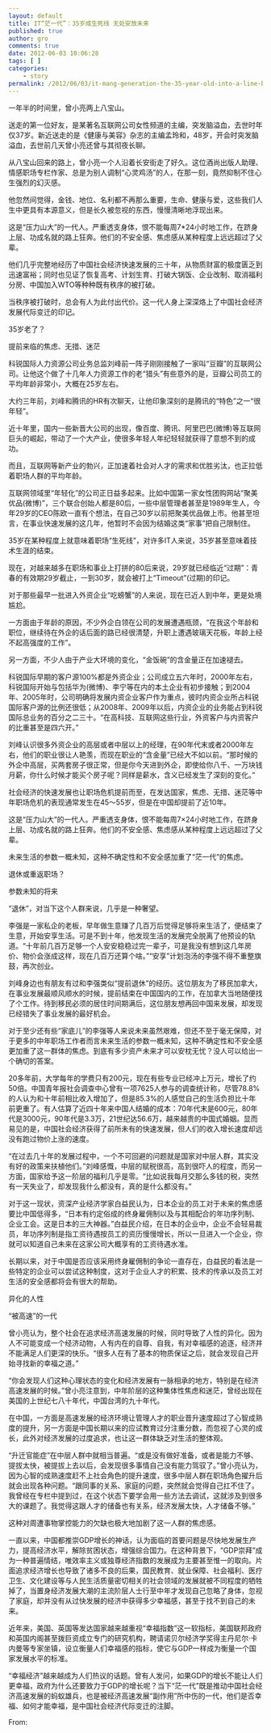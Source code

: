 ```yaml
---
layout: default
title: IT“茫一代”：35岁成生死线 无处安放未来
published: true
author: gro
comments: true
date: 2012-06-03 10:06:28
tags: [ ]
categories:
    - story
permalink: /2012/06/03/it-mang-generation-the-35-year-old-into-a-line-between-place-to-place.html
---
```

一年半的时间里，曾小亮两上八宝山。

送走的第一位好友，是某著名互联网公司女性频道的主编，突发脑溢血，去世时年仅37岁。新近送走的是《健康与美容》杂志的主编孟玲和，48岁，开会时突发脑溢血，去世前几天曾小亮还曾与其彻夜长聊。

从八宝山回来的路上，曾小亮一个人沿着长安街走了好久。这位酒尚出版人助理、情感职场专栏作家、总是为别人调制“心灵鸡汤”的人，在那一刻，竟然抑制不住心生强烈的幻灭感。

他忽然间觉得，金钱、地位、名利都不再那么重要，生命、健康与爱，这些我们人生中更具有本源意义，但是长久被忽视的东西，慢慢清晰地浮现出来。

这是“压力山大”的一代人。严重透支身体，恨不能每周7*24小时地工作，在跻身上层、功成名就的路上狂奔。他们的不安全感、焦虑感从某种程度上远远超过了父辈。

他们几乎完整地经历了中国社会经济快速发展的三十年，从物质财富的极度匮乏到迅速富裕；同时也见证了恢复高考、计划生育、打破大锅饭、企业改制、取消福利分房、中国加入WTO等种种既有秩序的被打破。

当秩序被打破时，总会有人为此付出代价。这一代人身上深深烙上了中国社会经济发展代际变迁的印记。

35岁老了？

提前来临的焦虑、无措、迷茫

科锐国际人力资源公司业务总监刘峰前一阵子刚刚接触了一家叫“豆瓣”的互联网公司。让他这个做了十几年人力资源工作的老“猎头”有些意外的是，豆瓣公司员工的平均年龄非常小，大概在25岁左右。

大约三年前，刘峰和腾讯的HR有次聊天，让他印象深刻的是腾讯的“特色”之一“很年轻”。

近十年里，国内一些新晋大公司的出现，像百度、腾讯、阿里巴巴(微博)等互联网巨头的崛起，带动了一个大产业，使很多年轻人年纪轻轻就获得了意想不到的成功。

而且，互联网等新产业的勃兴，正加速着社会对人才的需求和优胜劣汰，也正拉低着职场人群的平均年龄。

互联网领域里“年轻化”的公司正日益多起来。比如中国第一家女性团购网站“聚美优品(微博)”，三个联合创始人都是80后，一些中层管理者甚至是1989年生人，今年29岁的CEO陈欧一直有个想法，在自己30岁以前把聚美优品做上市。他甚至坦言，在事业快速发展的这几年，他暂时不会因为结婚这类“家事”把自己限制住。

35岁在某种程度上就意味着职场“生死线”，对许多IT人来说，35岁甚至意味着技术生涯的结束。

现在，对越来越多在职场和事业上打拼的80后来说，29岁就已经临近“过期”：青春的有效期29岁截止，一到30岁，就会被打上“Timeout”(过期)的印记。

对于那些最早一批进入外资企业“吃螃蟹”的人来说，现在已近人到中年，更是处境尴尬。

一方面由于年龄的原因，不少外企白领在公司的发展遭遇瓶颈，“在我这个年龄和职位，继续待在外企的话后面的路已经很清楚，升职上遭遇玻璃天花板，年龄上经不起高强度的工作”。

另一方面，不少人由于产业大环境的变化，“金饭碗”的含金量正在加速褪去。

科锐国际早期的客户源100%都是外资企业；公司成立五六年时，2000年左右，科锐国际开始与包括华为(微博)、李宁等在内的本土企业有初步接触；到2004年、2005年时，公司明确将发展内资企业客户作为重点，彼时内资企业所占科锐国际客户源的比例还很低；从2008年、2009年以后，内资企业的业务能占到科锐国际总业务的百分之二三十。“在高科技、互联网这些行业，外资客户与内资客户的比重甚至是四六开。”

刘峰认识很多外资企业的高层或者中层以上的经理，在90年代末或者2000年左右，他们的职业很让人艳羡，而现在职业的“含金量”已经大不如以前。“那时候的外企中高层，买两套房子很正常，但是你今天进到外企，即使给你八千、一万块钱月薪，你什么时候才能买个房子呢？同样是薪水，含义已经发生了深刻的变化。”

社会经济的快速发展也让职场危机提前而至，在发达国家，焦虑、无措、迷茫等中年职场危机的表现通常发生在45～55岁，但是在中国却提前了近10年。

这是“压力山大”的一代人。严重透支身体，恨不能每周7&#215;24小时地工作，在跻身上层、功成名就的路上狂奔。他们的不安全感、焦虑感从某种程度上远远超过了父辈。

未来生活的参数一概未知，这种不确定性和不安全感加重了“茫一代”的焦虑。
  
退休或重返职场？

参数未知的将来

“退休”，对当下这个人群来说，几乎是一种奢望。

李强是一家私企的老板，早年做生意赚了几百万后觉得足够将来生活了，便结束了生意，开始安享生活。可是不到十年，他发现生活的发展完全脱离了他预设的轨道。“十年前几百万足够一个人安安稳稳过完一辈子，可是我没有想到这几年房价、物价会涨成这样，现在几百万还算个啥。”“安享”计划泡汤的李强不得不重整旗鼓，再次创业。

刘峰身边也有朋友有过和李强类似“提前退休”的经历。这位朋友为了移民加拿大，在事业发展最顺风顺水的时候，提前结束在中国国内的工作，在加拿大当地随便找了个工作。待到移民必须的居住时间期满后，这位朋友想再回中国来发展，却发现已经错失了事业发展的最好机会。

对于至少还有些“家底儿”的李强等人来说未来虽然艰难，但还不至于毫无保障，对于更多的中年职场工作者而言未来生活的参数一概未知，这种不确定性和不安全感更加重了这一群体的焦虑。到底有多少资产未来才可以安枕无忧？没人可以给出一个确切的答案。

20多年前，大学每年的学费只有200元，现在有些专业已经冲上万元，增长了约50倍。中国青年报社会调查中心曾有一项7625人参与的调查统计称，尽管78.8%的人认为和十年前相比收入增加了，但是85.3%的人感觉自己的生活负担比十年前更重了。有人估算了近四十年来中国人结婚的成本：70年代末是600元，80年代是3000元，90年代是3.3万，21世纪达56.6万，越来越贵的中国式婚姻。显而易见的是，中国社会经济获得了前所未有的快速发展，但人们的收入增长速度却远没有跑过物价上涨的速度。

“在过去几十年的发展过程中，一个不可回避的问题就是国家对中层人群，其实没有好的政策来扶植他们。”刘峰感慨，中层的赋税很高，高到很吓人的程度，而另一方面，国家给予这一阶层的福利几乎是零。“比如说我每月交那么多钱的税，突然有一天失业了，却发现我什么都没有，真的是什么都没有。”

对于这一现状，资深产业经济学家白益民认为，日本企业的员工对于未来的焦虑感要比中国低得多，“日本有约定俗成的终身雇佣制以及与其相配合的年功序列制、企业工会。这是日本的三大神器。”白益民介绍，在日本的企业中，企业不会轻易裁员，年功序列制是指工资待遇按员工的资历慢慢增长，所以一旦进入一个企业，你就可以知道自己未来在这家公司大概享有的工资待遇水准。

长期以来，对于中国是否应该采用终身雇佣制的争论一直存在，白益民的看法是一些特定的企业可以尝试这种制度，这对于企业人才的积累、技术的传承以及员工对生活的安全感都将会有很大的帮助。

异化的人性

“被高速”的一代

曾小亮认为，整个社会在追求经济高速发展的时候，同时导致了人性的异化。因为人不可能变成一个经济动物，人有内在的自尊、自我，有对幸福感的追逐，经济并不能满足人们更深的快乐。“很多人在有了基本的物质保证之后，就会发现自己开始寻找新的幸福之道。”

“你会发现人们这种心理状态的变化和经济发展有一脉相承的地方，特别是在经济高速发展的时候。”曾小亮注意到，中年阶层的这种集体性焦虑和迷茫，曾经出现在美国的上世纪七八十年代，中国台湾的九十年代。

在中国，一方面是高速发展的经济环境让管理人才的职业晋升速度超过了心智成熟度的提升，另一方面是中国长期以来的应试教育过分注重分数，而忽视了心灵的成长，此外对经济发展的过度追求，也让这一群体缺乏对生活的整体观。

“升迁官能症”在中层人群中就相当普遍。“或是没有做好准备，或者是能力不够、提拔太快，被提拔上去以后，会发现很多事情自己没有能力驾驭了。”曾小亮认为，因为心智的成熟速度赶不上社会角色的提升速度，很多中层人群在职场角色擢升后就会出现各种问题。“跟同事的关系、家庭的问题，突然就会觉得自己扛不住了。我曾经在专栏中提到过，在这个状态下要学会用一些方法去调试，这就涉及到很多大的课题了。我觉得这跟人才的储备也有关系，经济发展太快，人才储备不够。”

这种对周遭事物掌控能力的欠缺也极大地加剧了这一人群的焦虑感。

一直以来，中国都推崇GDP增长的神话，认为面临的首要问题是尽快地发展生产力，提高经济水平，解除贫困状态，增强综合国力。在这种背景下，“GDP崇拜”成为一种普遍情结，唯效率主义或独尊经济指数的发展成为主要甚至惟一的取向。片面追求经济增长也导致了诸多不良的后果，国民教育、就业保障、社会福利、医疗卫生、文化建设等与人民生活质量密切相关的社会领域的发展就被不同程度的牺牲掉了，当置身经济发展大潮的主流阶层人士行至中年才发现自己忽略了身体，忽视了家庭，却并没有从过快发展的经济中获得多少幸福感，甚至于找不到自己的未来。

近年来，美国、英国等发达国家越来越重视“幸福指数”这一软指标，美国联邦政府和英国内阁甚至拨巨资成立专门的研究机构，聘请诺贝尔经济学奖得主丹尼尔·卡内曼等专家坐镇，设立衡量人们幸福感的指标，使它与GDP一样成为衡量一个国家发展水平的标准。

“幸福经济”越来越成为人们热议的话题。曾有人发问，如果GDP的增长不能让人们更幸福，政府为什么还要致力于GDP的增长呢？当下“茫一代”既是推动中国社会经济高速发展的蚂蚁雄兵，也是被经济高速发展“副作用”所中伤的一代，他们是否幸福、如何才能幸福，是中国社会经济代际变迁的注脚。

From: 
